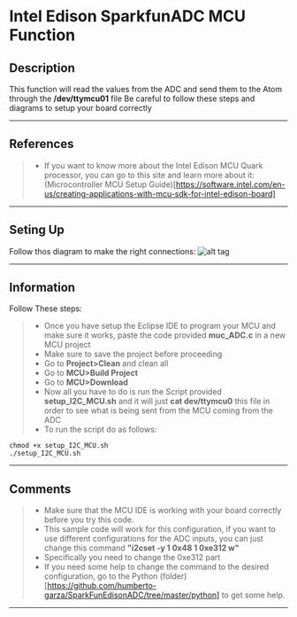 Intel Edison SparkfunADC MCU Function
===================

Description
-------------
This function will read the values from the ADC and send them to the Atom through the **/dev/ttymcu01** file
Be careful to follow these steps and diagrams to setup your board correctly

----------

References
-------------
> - If you want to know more about the Intel Edison MCU Quark processor, you can go to this site and learn more about it: (Microcontroller MCU Setup Guide)[https://software.intel.com/en-us/creating-applications-with-mcu-sdk-for-intel-edison-board]

----------

Seting Up
-------------
Follow thos diagram to make the right connections:
![alt tag]()

----------

Information
-------------
Follow These steps:
> - Once you have setup the Eclipse IDE to program your MCU and make sure it works, paste the code provided **muc_ADC.c** in a new MCU project
> - Make sure to save the project before proceeding 
> - Go to **Project>Clean** and clean all
> - Go to **MCU>Build Project**
> - Go to **MCU>Download**
> - Now all you have to do is run the Script provided **setup_I2C_MCU.sh** and it will just **cat dev/ttymcu0** this file in order to see what is being sent from the MCU coming from the ADC
> - To run the script do as follows:

```
chmod +x setup_I2C_MCU.sh
./setup_I2C_MCU.sh
```

----------

Comments
-------------
> - Make sure that the MCU IDE is working with your board correctly before you try this code.
> - This sample code will work for this configuration, if you want to use different configurations for the ADC inputs, you can just change this command **"i2cset -y 1 0x48 1 0xe312 w"** 
> - Specifically you need to change the 0xe312 part
> - If you need some help to change the command to the desired configuration, go to the Python (folder)[https://github.com/humberto-garza/SparkFunEdisonADC/tree/master/python] to get some help.

----------
